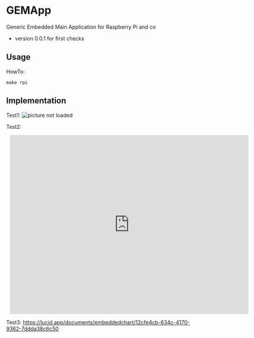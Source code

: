 # GEMApp #
Generic Embedded Main Application for Raspberry Pi and co

- version 0.0.1 for first checks

## Usage ##

HowTo:
```
make rpi
```

## Implementation ##

Test1:
<img src="https://lucid.app/documents/embeddedchart/12cfe4cb-634c-4170-9362-7ddda38c6c50" alt="picture not loaded" title="Software architecture">

Test2:
<div style="width: 640px; height: 480px; margin: 10px; position: relative;"><iframe allowfullscreen frameborder="0" style="width:640px; height:480px" src="https://lucid.app/documents/embeddedchart/12cfe4cb-634c-4170-9362-7ddda38c6c50" id="-eNs2_n4xlM3"></iframe></div>

Test3:
https://lucid.app/documents/embeddedchart/12cfe4cb-634c-4170-9362-7ddda38c6c50
